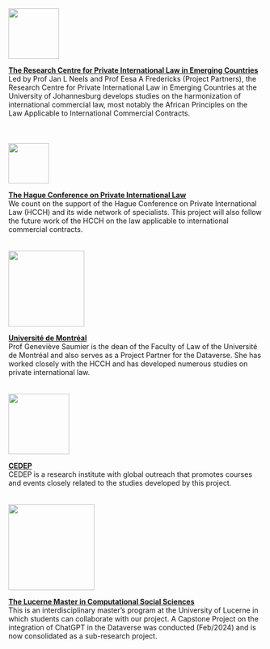 <img src="https://choiceoflawdataverse.blob.core.windows.net/assets/university-of-johannesburg-logo.svg" width="100"/>

<a href="https://www.uj.ac.za/faculties/law/research-centre-for-private-international-law-in-emerging-countries/" target="_blank">**The Research Centre for Private International Law in Emerging Countries**</a>  
Led by Prof Jan L Neels and Prof Eesa A Fredericks (Project Partners), the Research Centre for Private International Law in Emerging Countries at the University of Johannesburg develops studies on the harmonization of international commercial law, most notably the African Principles on the Law Applicable to International Commercial Contracts.  
<br><br><br>
<img src="https://choiceoflawdataverse.blob.core.windows.net/assets/hcch-logo.svg" width="80"/>

<a href="https://www.hcch.net/en/home" target="_blank">**The Hague Conference on Private International Law**</a>  
We count on the support of the Hague Conference on Private International Law (HCCH) and its wide network of specialists. This project will also follow the future work of the HCCH on the law applicable to international commercial contracts.
<br><br><br>
<img src="https://choiceoflawdataverse.blob.core.windows.net/assets/universite-de-montreal-logo.svg" width="150"/>

<a href="https://www.umontreal.ca/" target="_blank">**Université de Montréal**</a>  
Prof Geneviève Saumier is the dean of the Faculty of Law of the Université de Montréal and also serves as a Project Partner for the Dataverse. She has worked closely with the HCCH and has developed numerous studies on private international law.
<br><br><br>
<img src="https://choiceoflawdataverse.blob.core.windows.net/assets/cedep-logo.svg" width="120"/>

<a href="https://e-cedep.cedep.org.py/" target="_blank">**CEDEP**</a>  
CEDEP is a research institute with global outreach that promotes courses and events closely related to the studies developed by this project.
<br><br><br>
<img src="https://choiceoflawdataverse.blob.core.windows.net/assets/universitaet-luzern-logo.svg" width="170"/>

<a href="https://www.unilu.ch/en/study/study-programmes/masters-degrees/faculty-of-humanities-and-social-sciences/lucerne-master-in-computational-social-sciences-lumacss/" target="_blank">**The Lucerne Master in Computational Social Sciences**</a>  
This is an interdisciplinary master’s program at the University of Lucerne in which students can collaborate with our project. A Capstone Project on the integration of ChatGPT in the Dataverse was conducted (Feb/2024) and is now consolidated as a sub-research project.
